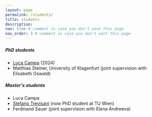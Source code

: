 ```yaml
---
layout: page
permalink: /students/
title: students
description: 
nav: true # comment in case you don't want this page
nav_order: 3 # comment in case you don't want this page
---
```



##### PhD students

- [Luca Campa](https://lucacampa.it) (2024) 
- Matthias Steiner, University of Klagenfurt (joint supervision with Elisabeth Oswald)


##### Master's students
- Luca Campa
- [Stefano Trevisani](https://informatics.tuwien.ac.at/people/stefano-trevisani) (now PhD student at TU Wien)
- Ferdinand Sauer (joint supervision with Elena Andreeva)
